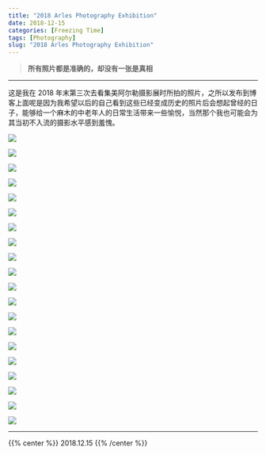 ```yaml
---
title: "2018 Arles Photography Exhibition"
date: 2018-12-15
categories: [Freezing Time]
tags: [Photography]
slug: "2018 Arles Photography Exhibition"
---
```


> **所有照片都是准确的，却没有一张是真相**


<!--more-->

---

这是我在 2018 年末第三次去看集美阿尔勒摄影展时所拍的照片，之所以发布到博客上面呢是因为我希望以后的自己看到这些已经变成历史的照片后会想起曾经的日子，能够给一个麻木的中老年人的日常生活带来一些愉悦，当然那个我也可能会为其当初不入流的摄影水平感到羞愧。

![](<https://dawnblog-1300625500.cos.ap-guangzhou.myqcloud.com/images/2018-12-15 03.18.34 1.jpg>)

![](<https://dawnblog-1300625500.cos.ap-guangzhou.myqcloud.com/images/2018-12-15 03.23.18 1.jpg>)

![](<https://dawnblog-1300625500.cos.ap-guangzhou.myqcloud.com/images/2018-12-15 03.33.20 1.jpg>)

![](<https://dawnblog-1300625500.cos.ap-guangzhou.myqcloud.com/images/2018-12-15 03.33.21 1.jpg>)

![](<https://dawnblog-1300625500.cos.ap-guangzhou.myqcloud.com/images/2018-12-15 03.45.18 1.jpg>)

![](<https://dawnblog-1300625500.cos.ap-guangzhou.myqcloud.com/images/2018-12-15 03.45.17 1.jpg>)

![](<https://dawnblog-1300625500.cos.ap-guangzhou.myqcloud.com/images/2018-12-15 03.23.30 2.jpg>)

![](<https://dawnblog-1300625500.cos.ap-guangzhou.myqcloud.com/images/2018-12-15 03.23.30 1.jpg>)

![](<https://dawnblog-1300625500.cos.ap-guangzhou.myqcloud.com/images/2018-12-15 03.45.20 2.jpg>)

![](<https://dawnblog-1300625500.cos.ap-guangzhou.myqcloud.com/images/2018-12-15 03.45.21 2.jpg>)

![](<https://dawnblog-1300625500.cos.ap-guangzhou.myqcloud.com/images/2018-12-15 03.45.22 2.jpg>)

![](<https://dawnblog-1300625500.cos.ap-guangzhou.myqcloud.com/images/2018-12-15 03.45.21 1.jpg>)

![](<https://dawnblog-1300625500.cos.ap-guangzhou.myqcloud.com/images/2018-12-15 03.45.19 3.jpg>)

![](<https://dawnblog-1300625500.cos.ap-guangzhou.myqcloud.com/images/2018-12-15 03.45.18 2.jpg>)

![](<https://dawnblog-1300625500.cos.ap-guangzhou.myqcloud.com/images/2018-12-15 03.45.20 3.jpg>)

![](<https://dawnblog-1300625500.cos.ap-guangzhou.myqcloud.com/images/2018-12-15 03.45.19 4.jpg>)

![](<https://dawnblog-1300625500.cos.ap-guangzhou.myqcloud.com/images/2018-12-15 03.45.22 1.jpg>)

![](<https://dawnblog-1300625500.cos.ap-guangzhou.myqcloud.com/images/2018-12-15 03.45.20 1.jpg>)

![](<https://dawnblog-1300625500.cos.ap-guangzhou.myqcloud.com/images/2018-12-15 03.45.19 1.jpg>)

![](<https://dawnblog-1300625500.cos.ap-guangzhou.myqcloud.com/images/2018-12-15 04.21.13 1.jpg>)

---

{{% center %}} 2018.12.15 {{% /center %}}